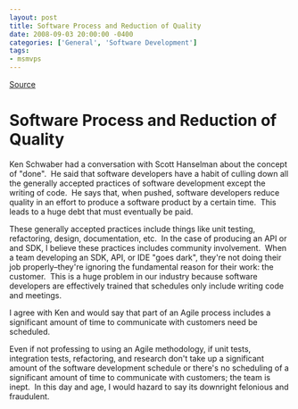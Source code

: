 ```yaml
---
layout: post
title: Software Process and Reduction of Quality
date: 2008-09-03 20:00:00 -0400
categories: ['General', 'Software Development']
tags:
- msmvps
---
```

[Source](http://blogs.msmvps.com/peterritchie/2008/09/04/software-process-and-reduction-of-quality/ "Permalink to Software Process and Reduction of Quality")

# Software Process and Reduction of Quality

Ken Schwaber had a conversation with Scott Hanselman about the concept of "done".  He said that software developers have a habit of culling down all the generally accepted practices of software development except the writing of code.  He says that, when pushed, software developers reduce quality in an effort to produce a software product by a certain time.  This leads to a huge debt that must eventually be paid.  

These generally accepted practices include things like unit testing, refactoring, design, documentation, etc.  In the case of producing an API or and SDK, I believe these practices includes community involvement.  When a team developing an SDK, API, or IDE "goes dark", they're not doing their job properly–they're ignoring the fundamental reason for their work: the customer.  This is a huge problem in our industry because software developers are effectively trained that schedules only include writing code and meetings. 

I agree with Ken and would say that part of an Agile process includes a significant amount of time to communicate with customers need be scheduled. 

Even if not professing to using an Agile methodology, if unit tests, integration tests, refactoring, and research don't take up a significant amount of the software development schedule or there's no scheduling of a significant amount of time to communicate with customers; the team is inept.  In this day and age, I would hazard to say its downright felonious and fraudulent.

